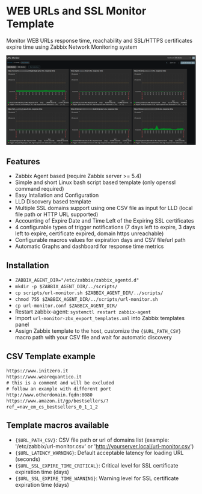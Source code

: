 # WEB URLs and SSL Monitor Template
Monitor WEB URLs response time, reachability and SSL/HTTPS certificates expire time using Zabbix Network Monitoring system

![URL Monitor](url-monitor-dashboard.png)

## Features
- Zabbix Agent based (require Zabbix server >= 5.4)
- Simple and short Linux bash script based template (only openssl command required)
- Easy Intallation and Configuration
- LLD Discovery based template
- Multiple SSL domains support using one CSV file as input for LLD (local file path or HTTP URL supported)
- Accounting of Expire Date and Time Left of the Expiring SSL certificates
- 4 configurable types of trigger notifications (7 days left to expire, 3 days left to expire, certificate expired, domain https unreachable)
- Configurable macros values for expiration days and CSV file/url path
- Automatic Graphs and dashboard for response time metrics

## Installation
- `ZABBIX_AGENT_DIR="/etc/zabbix/zabbix_agentd.d"`
- `mkdir -p $ZABBIX_AGENT_DIR/../scripts/`
- `cp scripts/url-monitor.sh $ZABBIX_AGENT_DIR/../scripts/`
- `chmod 755 $ZABBIX_AGENT_DIR/../scripts/url-monitor.sh`
- `cp url-monitor.conf $ZABBIX_AGENT_DIR/`
- Restart zabbix-agent: `systemctl restart zabbix-agent `
- Import `url-monitor-zbx_export_templates.xml` into Zabbix templates panel
- Assign Zabbix template to the host, customize the `{$URL_PATH_CSV}` macro path with your CSV file and wait for automatic discovery

## CSV Template example

```/etc/zabbix/url-monitor.csv
https://www.initzero.it
https://www.wearequantico.it
# this is a comment and will be excluded
# follow an example with different port
http://www.otherdomain.fqdn:8080
https://www.amazon.it/gp/bestsellers/?ref_=nav_em_cs_bestsellers_0_1_1_2
```

## Template macros available
- `{$URL_PATH_CSV}`: CSV file path or url of domains list (example: '/etc/zabbix/url-monitor.csv' or 'http://yourserver.local/url-monitor.csv')
- `{$URL_LATENCY_WARNING}`: Default acceptable latency for loading URL (seconds)
- `{$URL_SSL_EXPIRE_TIME_CRITICAL}`: Critical level for SSL certificate expiration time (days)
- `{$URL_SSL_EXPIRE_TIME_WARNING}`: Warning level for SSL certificate expiration time (days)
